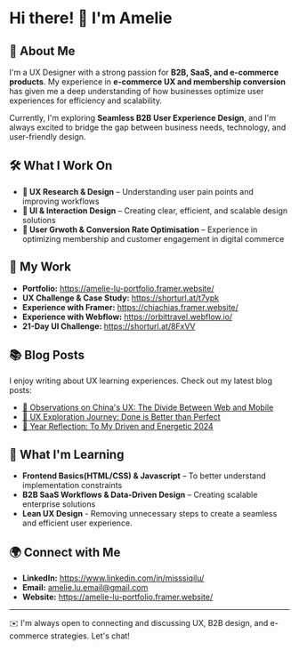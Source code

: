 # Hi there! 👋 I'm Amelie

## 🌟 About Me
I'm a UX Designer with a strong passion for **B2B, SaaS, and e-commerce products**. My experience in **e-commerce UX and membership conversion** has given me a deep understanding of how businesses optimize user experiences for efficiency and scalability.

Currently, I'm exploring **Seamless B2B User Experience Design**, and I'm always excited to bridge the gap between business needs, technology, and user-friendly design.

## 🛠️ What I Work On
- **📌 UX Research & Design** – Understanding user pain points and improving workflows
- **🎨 UI & Interaction Design** – Creating clear, efficient, and scalable design solutions
- **🛒 User Grwoth & Conversion Rate Optimisation** – Experience in optimizing membership and customer engagement in digital commerce

## 🚀 My Work
- **Portfolio:** https://amelie-lu-portfolio.framer.website/
- **UX Challenge & Case Study:** https://shorturl.at/t7ypk
- **Experience with Framer:** https://chiachias.framer.website/
- **Experience with Webflow:** https://orbittravel.webflow.io/
- **21-Day UI Challenge:** https://shorturl.at/8FxVV

## 📚 Blog Posts
I enjoy writing about UX learning experiences. Check out my latest blog posts:
- [🔗 Observations on China's UX: The Divide Between Web and Mobile](https://shorturl.at/tzUoX) 
- [🔗 UX Exploration Journey: Done is Better than Perfect](https://shorturl.at/Zuy1n)
- [🔗 Year Reflection: To My Driven and Energetic 2024](https://shorturl.at/amlA9)

## 📖 What I'm Learning
- **Frontend Basics(HTML/CSS) & Javascript** – To better understand implementation constraints
- **B2B SaaS Workflows & Data-Driven Design** – Creating scalable enterprise solutions
- **Lean UX Design** - Removing unnecessary steps to create a seamless and efficient user experience.

## 🌍 Connect with Me
- **LinkedIn:** https://www.linkedin.com/in/misssiqilu/
- **Email:** amelie.lu.email@gmail.com
- **Website:** https://amelie-lu-portfolio.framer.website/

---
✉️ I'm always open to connecting and discussing UX, B2B design, and e-commerce strategies. Let's chat!
